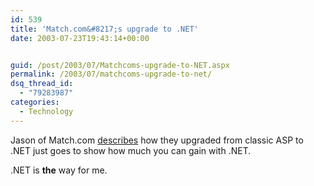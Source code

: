 ```yaml
---
id: 539
title: 'Match.com&#8217;s upgrade to .NET'
date: 2003-07-23T19:43:14+00:00


guid: /post/2003/07/Matchcoms-upgrade-to-NET.aspx
permalink: /2003/07/matchcoms-upgrade-to-net/
dsq_thread_id:
  - "79283987"
categories:
  - Technology
---
```

<body xmlns="http://www.w3.org/1999/xhtml">
    <p>
        Jason of Match.com <a href="http://weblogs.asp.net/jalexander/posts/9655.aspx">describes</a> how
        they upgraded from classic ASP to .NET just goes to show how much you can gain with
        .NET.
    </p>
    <p>
        .NET is <strong>the</strong> way for me.
    </p>
</body>